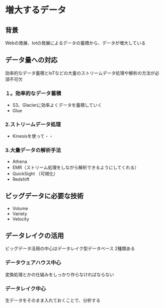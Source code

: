 # 増大するデータ

## 背景
Webの発展、Iotの発展によるデータの蓄積から、データが増大している

## データ量への対応
効率的なデータ蓄積とIoTなどの大量のストリームデータ処理や解析の方法が必須不可欠
### １。効率的なデータ蓄積
- S3、Glacierに効率よくデータを蓄積していく
- Glue
### 2.ストリームデータ処理
- Kinesisを使って・・

### 3.大量データの解析手法
- Athena
- EMR（ストリーム処理をしながら解析できるようにしてくれる）
- QuickSight （可視化）
- Redshift

## ビッグデータに必要な技術
- Volume
- Variety
- Velocity

## データレイクの活用
ビッグデータ活用の中心はデータレイク型データベース
2種類ある

### データウェアハウス中心
変換処理とかの仕組みをしっかり作らなければならない

### データレイク中心
生データをそのまま入れておくことで、分析する